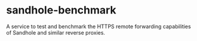 # sandhole-benchmark

A service to test and benchmark the HTTPS remote forwarding capabilities of Sandhole and similar reverse proxies.
